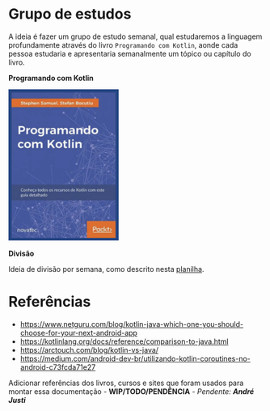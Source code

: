 # Grupo de estudos

A ideia é fazer um grupo de estudo semanal, qual estudaremos a linguagem profundamente através do livro `Programando com Kotlin`, aonde cada pessoa estudaria e apresentaria semanalmente um tópico ou capítulo do livro. 

**Programando com Kotlin**

![referencia_livro_programandocomkotlin](../imagens/referencia_livro_programandocomkotlin.png)

**Divisão**

Ideia de divisão por semana, como descrito nesta [planilha](https://docs.google.com/spreadsheets/d/1yevzB6-KBUJsaYDE-_kM0IDQEp4ThbVJldlQfbyeBho/edit?usp=sharing).

# Referências

* https://www.netguru.com/blog/kotlin-java-which-one-you-should-choose-for-your-next-android-app
* https://kotlinlang.org/docs/reference/comparison-to-java.html
* https://arctouch.com/blog/kotlin-vs-java/
* https://medium.com/android-dev-br/utilizando-kotlin-coroutines-no-android-c73fcda71e27

Adicionar referências dos livros, cursos e sites que foram usados para montar essa documentação - **WIP/TODO/PENDÊNCIA**  - _Pendente: **André Justi**_